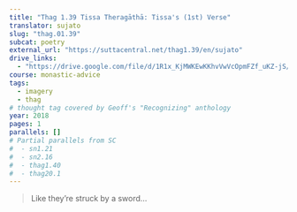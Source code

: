 ```yaml
---
title: "Thag 1.39 Tissa Theragāthā: Tissa's (1st) Verse"
translator: sujato
slug: "thag.01.39"
subcat: poetry
external_url: "https://suttacentral.net/thag1.39/en/sujato"
drive_links:
  - "https://drive.google.com/file/d/1R1x_KjMWKEwKKhvVwVcOpmFZf_uKZ-jS/view?usp=drivesdk"
course: monastic-advice
tags:
  - imagery
  - thag
# thought tag covered by Geoff's "Recognizing" anthology
year: 2018
pages: 1
parallels: []
# Partial parallels from SC
#  - sn1.21
#  - sn2.16
#  - thag1.40
#  - thag20.1
---
```


> Like they’re struck by a sword…
